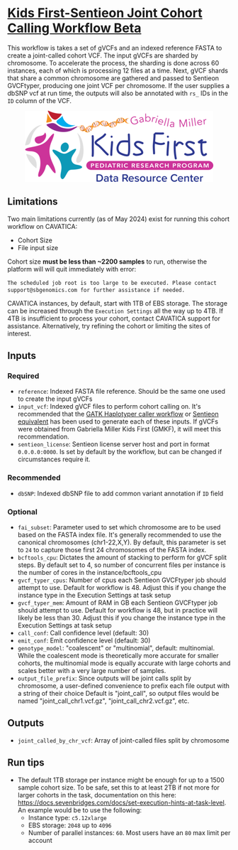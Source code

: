 # [Kids First-Sentieon Joint Cohort Calling Workflow Beta](../workflow/kf-joint-cohort-call-by-chr-wf.cwl)
This workflow is takes a set of gVCFs and an indexed reference FASTA to create a joint-called cohort VCF.
The input gVCFs are sharded by chromosome. To accelerate the process, the sharding is done across 60 instances, each of which is processing 12 files at a time.
Next, gVCF shards that share a common chromosome are gathered and passed to Sentieon GVCFtyper, producing one joint VCF per chromosome.
If the user supplies a dbSNP vcf at run time, the outputs will also be annotated with `rs_` IDs in the `ID` column of the VCF.

<p align="center">
 <img src="https://github.com/d3b-center/d3b-research-workflows/raw/master/doc/kfdrc-logo-sm.png" alt="data service logo"/>
</p>

## Limitations
Two main limitations currently (as of May 2024) exist for running this cohort workflow on CAVATICA:
 - Cohort Size
 - File input size

Cohort size **must be less than ~2200 samples** to run, otherwise the platform will will quit immediately with error:
```
The scheduled job root is too large to be executed. Please contact support@sbgenomics.com for further assistance if needed.
```
CAVATICA instances, by default, start with 1TB of EBS storage. The storage can be increased through the `Execution Settings` all the way up to 4TB.
If 4TB is insufficient to process your cohort, contact CAVATICA support for assistance. Alternatively, try refining the cohort or limiting the sites of interest.

## Inputs
### Required
 - `reference`: Indexed FASTA file reference. Should be the same one used to create the input gVCFs
 - `input_vcf`: Indexed gVCF files to perform cohort calling on. It's recommended that the [GATK Haplotyper caller workflow](https://cavatica.sbgenomics.com/public/apps/cavatica/apps-publisher/kfdrc-gatk-haplotypecaller-workflow) or [Sentieon equivalent](https://cavatica.sbgenomics.com/public/apps/cavatica/apps-publisher/kfdrc_sentieon_gvcf_wf) has been used to generate each of these inputs. If gVCFs were obtained from Gabriella Miller Kids First (GMKF), it will meet this recommendation.
 - `sentieon_license`: Sentieon license server host and port in format `0.0.0.0:0000`. Is set by default by the workflow, but can be changed if circumstances require it.
### Recommended
 - `dbSNP`: Indexed dbSNP file to add common variant annotation if `ID` field

### Optional
 - `fai_subset`: Parameter used to set which chromosome are to be used based on the FASTA index file. It's generally recommended to use the canonical chromosomes (chr1-22,X,Y). By default, this parameter is set to `24` to capture those first 24 chromosomes of the FASTA index.
 - `bcftools_cpu`: Dictates the amount of stacking to perform for gVCF split steps. By default set to 4, so number of concurrent files per instance is the number of cores in the instance/bcftools_cpu
 - `gvcf_typer_cpus`: Number of cpus each Sentieon GVCFtyper job should attempt to use. Default for workflow is 48. Adjust this if you change the instance type in the Execution Settings at task setup
 - `gvcf_typer_mem`: Amount of RAM in GB each Sentieon GVCFtyper job should attempt to use. Default for workflow is 48, but in practice will likely be less than 30. Adjust this if you change the instance type in the Execution Settings at task setup
 - `call_conf`: Call confidence level (default: 30)
 - `emit_conf`: Emit confidence level (default: 30)
 - `genotype_model`: "coalescent" or  "multinomial", default: multinomial.
    While the coalescent mode is theoretically more accurate for smaller cohorts, the multinomial mode is equally accurate with large cohorts and scales better with a very large number of samples.
 - `output_file_prefix`: Since outputs will be joint calls split by chromosome, a user-defined convenience to prefix each file output with a string of their choice
   Default is "joint_call", so output files would be named "joint_call_chr1.vcf.gz", "joint_call_chr2.vcf.gz", etc.
## Outputs
 - `joint_called_by_chr_vcf`: Array of joint-called files split by chromosome
## Run tips
 - The default 1TB storage per instance might be enough for up to a 1500 sample cohort size. To be safe, set this to at least 2TB if not more for larger cohorts in the task, documentation on this here: https://docs.sevenbridges.com/docs/set-execution-hints-at-task-level. An example would be to use the following:
   - Instance type: `c5.12xlarge`
   - EBS storage: `2048` up to `4096`
   - Number of parallel instances: `60`. Most users have an `80` max limit per account
